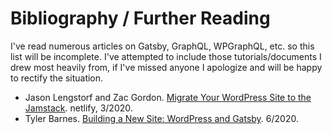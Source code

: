 # Bibliography / Further Reading

I've read numerous articles on Gatsby, GraphQL, WPGraphQL, etc. so this list will be incomplete. I've attempted to include those tutorials/documents I drew most heavily from, if I've missed anyone I apologize and will be happy to rectify the situation.

- Jason Lengstorf and Zac Gordon. [Migrate Your WordPress Site to the Jamstack](https://www.netlify.com/blog/2020/03/23/migrate-your-wordpress-site-to-the-jamstack/). netlify, 3/2020.
- Tyler Barnes. [Building a New Site: WordPress and Gatsby](https://github.com/gatsbyjs/gatsby-source-wordpress-experimental/blob/master/docs/tutorials/building-a-new-site-wordpress-and-gatsby.md). 6/2020.
